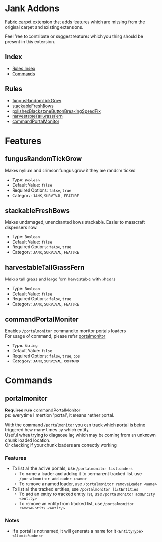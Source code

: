 # Jank Addons
[Fabric carpet](https://github.com/gnembon/fabric-carpet) extension that adds features which are missing from the original carpet and existing extensions.

Feel free to contribute or suggest features which you thing should be present in this extension.

## Index
* [Rules Index](#Rules)
* [Commands](#Commands)

## Rules

* [fungusRandomTickGrow](#fungusRandomTickGrow)
* [stackableFreshBows](#stackableFreshBows)
* [polishedBlackstoneButtonBreakingSpeedFix](#polishedBlackstoneButtonBreakingSpeedFix)
* [harvestableTallGrassFern](#harvestableTallGrassFern)
* [commandPortalMonitor](#commandPortalMonitor)

# Features

## fungusRandomTickGrow
Makes nylium and crimson fungus grow if they are random ticked
* Type: `Boolean`
* Default Value: `false`
* Required Options: `false`, `true`
* Category: `JANK`, `SURVIVAL`, `FEATURE`

## stackableFreshBows
Makes undamaged, unenchanted bows stackable. Easier to masscraft dispensers now.
* Type: `Boolean`
* Default Value: `false`
* Required Options: `false`, `true`
* Category: `JANK`, `SURVIVAL`, `FEATURE`

## harvestableTallGrassFern
Makes tall grass and large fern harvestable with shears
* Type: `Boolean`
* Default Value: `false`
* Required Options: `false`, `true`
* Category: `JANK`, `SURVIVAL`, `FEATURE`

## commandPortalMonitor
Enables `/portalmonitor` command to monitor portals loaders  
For usage of command, please refer [portalmonitor](#portalmonitor)
* Type: `String`
* Default Value: `false`
* Required Options: `false`, `true`, `ops`
* Category: `JANK`, `SURVIVAL`, `COMMAND`

# Commands
## portalmonitor
**Requires rule** [commandPortalMonitor](#commandPortalMonitor)  
ps: everytime I mention 'portal', it means nether portal.  

With the command `/portalmonitor` you can track which portal is being triggered how many times by which entity.  
Useful when trying to diagnose lag which may be coming from an unknown chunk loaded location.  
Or checking if your chunk loaders are correctly working

### Features
* To list all the active portals, use `/portalmonitor listLoaders`
  * To name a loader and adding it to permanent tracked list, use `/portalmonitor addLoader <name>`
  * To remove a named loader, use `/portalmonitor removeLoader <name>`
* To list all the tracked entities, use `/portalmonitor listEntities`
  * To add an entity to tracked entity list, use `/portalmonitor addEntity <entity>`
  * To remove an entity from tracked list, use `/portalmonitor removeEntity <entity>`

### Notes
* If a portal is not named, it will generate a name for it `<EntityType><AtomicNumber>`
